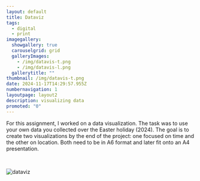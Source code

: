 ```yaml
---
layout: default
title: Dataviz
tags:
  - digital
  - print
imagegallery:
  showgallery: true
  carouselgrid: grid
  galleryImages:
    - /img/datavis-t.png
    - /img/datavis-l.png
  gallerytitle: ""
thumbnail: /img/datavis-t.png
date: 2024-11-17T14:29:57.955Z
numbernavigation: 1
layoutpage: layout2
description: visualizing data
promoted: "0"
---
```


For this assignment, I worked on a data visualization. The task was to use your own data you collected over the Easter holiday (2024). The goal is to create two visualizations by the end of the project: one focused on time and the other on location. Both need to be in A6 format and later fit onto an A4 presentation.

<br>

![dataviz](/img/datavis-p.png) 